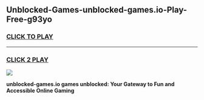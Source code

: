 
## Unblocked-Games-unblocked-games.io-Play-Free-g93yo
<h3>
<a href="https://premium76.site?title=unblocked-games.io&ref=21A">CLICK TO PLAY</a></h3>
<hr>

<h3>
<a href="https://premium76.site?title=unblocked-games.io&ref=21A">CLICK 2 PLAY</a>
  
</h3>

<a href="https://premium76.site?title=unblocked-games.io&ref=21A"><img src="https://clearcache.store/games.png"></a>


**unblocked-games.io games unblocked: Your Gateway to Fun and Accessible Online Gaming**
